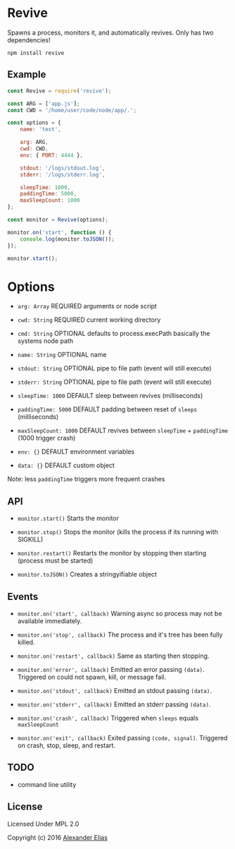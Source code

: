 # Revive

Spawns a process, monitors it, and automatically revives.
Only has two dependencies!

```
npm install revive
```




## Example ##

```JavaScript
const Revive = require('revive');

const ARG = ['app.js'];
const CWD = '/home/user/code/node/app/.';

const options = {
	name: 'test',

	arg: ARG,
	cwd: CWD,
	env: { PORT: 4444 },

	stdout: '/logs/stdout.log',
	stderr: '/logs/stderr.log',

	sleepTime: 1000,
	paddingTime: 5000,
	maxSleepCount: 1000
};

const monitor = Revive(options);

monitor.on('start', function () {
	console.log(monitor.toJSON());
});

monitor.start();
```




# Options ##

* `arg: Array`            REQUIRED arguments or node script

* `cwd: String`           REQUIRED current working directory

* `cmd: String`           OPTIONAL defaults to process.execPath basically the systems node path

* `name: String`          OPTIONAL name

* `stdout: String`        OPTIONAL pipe to file path (event will still execute)

* `stderr: String`        OPTIONAL pipe to file path (event will still execute)

* `sleepTime: 1000`       DEFAULT sleep between revives (milliseconds)

* `paddingTime: 5000`     DEFAULT padding between reset of `sleeps` (milliseconds)

* `maxSleepCount: 1000`   DEFAULT revives between `sleepTime` + `paddingTime` (1000 trigger crash)

* `env: {}`               DEFAULT environment variables

* `data: {}`              DEFAULT custom object

Note: less `paddingTime` triggers more frequent crashes




## API ##

* `monitor.start()` Starts the monitor

* `monitor.stop()` Stops the monitor (kills the process if its running with SIGKILL)

* `monitor.restart()` Restarts the monitor by stopping then starting (process must be started)

* `monitor.toJSON()` Creates a stringyifiable object




## Events ##

* `monitor.on('start', callback)` Warning async so process may not be available immediately.

* `monitor.on('stop', callback)`  The process and it's tree has been fully killed.

* `monitor.on('restart', callback)` Same as starting then stopping.

* `monitor.on('error', callback)` Emitted an error passing `(data)`. Triggered on could not spawn, kill, or message fail.

* `monitor.on('stdout', callback)` Emitted an stdout passing `(data)`.

* `monitor.on('stderr', callback)` Emitted an stderr passing `(data)`.

* `monitor.on('crash', callback)` Triggered when `sleeps` equals `maxSleepCount`

* `monitor.on('exit', callback)` Exited passing `(code, signal)`. Triggered on crash, stop, sleep, and restart.




## TODO ##

* command line utility



## License ##

Licensed Under MPL 2.0

Copyright (c) 2016 [Alexander Elias](https://github.com/AlexanderElias/)
